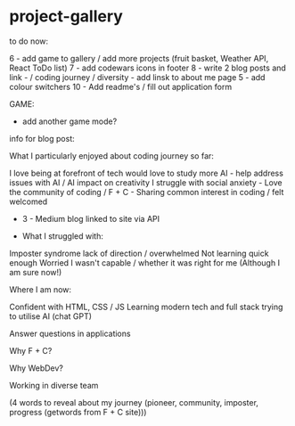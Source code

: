 # project-gallery

to do now:

6 - add game to gallery / add more projects (fruit basket, Weather API, React ToDo list)
7 - add codewars icons in footer
8 - write 2 blog posts and link - / coding journey / diversity - add linsk to about me page
5 - add colour switchers
10 - Add readme's / fill out application form

GAME:

- add another game mode?

info for blog post:

 What I particularly enjoyed about coding journey so far:

I love being at forefront of tech
would love to study more AI - help address issues with AI / AI impact on creativity
I struggle with social anxiety - Love the community of coding / F + C - Sharing common interest in coding / felt welcomed
- 3 - Medium blog linked to site via API

- What I struggled with:

Imposter syndrome
lack of direction / overwhelmed
Not learning quick enough
Worried I wasn't capable / whether it was right for me (Although I am sure now!)

Where I am now:

Confident with HTML, CSS / JS
Learning modern tech and full stack
trying to utilise AI (chat GPT)

Answer questions in applications

Why F + C? 

Why WebDev?

Working in diverse team

(4 words to reveal about my journey (pioneer, community, imposter, progress (getwords from F + C site)))




